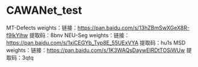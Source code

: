 # CAWANet_test
MT-Defects weights：链接：https://pan.baidu.com/s/13hZBmSwXGeX8R-f9IkYihw 提取码：8bnv
NEU-Seg weights：链接：https://pan.baidu.com/s/1xiCEGYb_Typ8E_55UExVYA 提取码：hu1s
MSD weights：链接：https://pan.baidu.com/s/1K3WAQsDaywEIRDtTOSjWUw 提取码：3qtq
